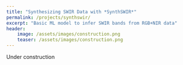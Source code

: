 ```yaml
---
title: "Synthesizing SWIR Data with *SynthSWIR*"
permalink: /projects/synthswir/
excerpt: "Basic ML model to infer SWIR bands from RGB+NIR data"
header:
    image: /assets/images/construction.png
    teaser: /assets/images/construction.png
---
```


Under construction
